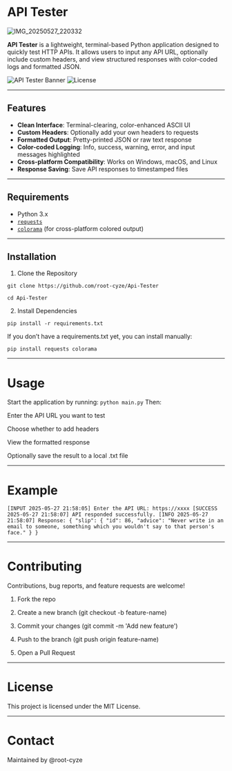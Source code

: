 # API Tester

![IMG_20250527_220332](https://github.com/user-attachments/assets/3602b816-7213-408f-be01-e7f01a54f1f5)


**API Tester** is a lightweight, terminal-based Python application designed to quickly test HTTP APIs. It allows users to input any API URL, optionally include custom headers, and view structured responses with color-coded logs and formatted JSON.

![API Tester Banner](https://img.shields.io/badge/Python-3.x-blue?logo=python)
![License](https://img.shields.io/badge/license-MIT-green)

---

## Features

- **Clean Interface**: Terminal-clearing, color-enhanced ASCII UI
- **Custom Headers**: Optionally add your own headers to requests
- **Formatted Output**: Pretty-printed JSON or raw text response
- **Color-coded Logging**: Info, success, warning, error, and input messages highlighted
- **Cross-platform Compatibility**: Works on Windows, macOS, and Linux
- **Response Saving**: Save API responses to timestamped files

---

## Requirements

- Python 3.x  
- [`requests`](https://pypi.org/project/requests/)  
- [`colorama`](https://pypi.org/project/colorama/) (for cross-platform colored output)

---

## Installation

1. Clone the Repository
```
git clone https://github.com/root-cyze/Api-Tester
```
```
cd Api-Tester
```

2. Install Dependencies
```
pip install -r requirements.txt
```
If you don’t have a requirements.txt yet, you can install manually:
```
pip install requests colorama
```
---

# Usage

Start the application by running:
`
python main.py
`
Then:

Enter the API URL you want to test

Choose whether to add headers

View the formatted response

Optionally save the result to a local .txt file



---

# Example
`
[INPUT 2025-05-27 21:58:05] Enter the API URL: https://xxxx
[SUCCESS 2025-05-27 21:58:07] API responded successfully.
[INFO 2025-05-27 21:58:07] Response:
{
    "slip": {
        "id": 86,
        "advice": "Never write in an email to someone, something which you wouldn't say to that person's face."
    }
}
`

---

# Contributing

Contributions, bug reports, and feature requests are welcome!

1. Fork the repo


2. Create a new branch (git checkout -b feature-name)


3. Commit your changes (git commit -m 'Add new feature')


4. Push to the branch (git push origin feature-name)


5. Open a Pull Request




---

# License

This project is licensed under the MIT License.

---

# Contact

Maintained by @root-cyze
